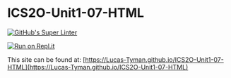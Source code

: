 # ICS2O-Unit1-07-HTML

[![GitHub's Super Linter](https://github.com/Lucas-Tyman/ICS2O-Unit1-07-HTML/workflows/GitHub's%20Super%20Linter/badge.svg)](https://github.com/Lucas-Tyman/ICS2O-Unit1-07-HTML/actions)

[![Run on Repl.it](https://repl.it/badge/github/Lucas-Tyman/ICS2O-Unit1-07-HTML)](https://repl.it/github/Lucas-Tyman/ICS2O-Unit1-07-HTML)

This site can be found at: [https://Lucas-Tyman.github.io/ICS2O-Unit1-07-HTML](https://Lucas-Tyman.github.io/ICS2O-Unit1-07-HTML)
